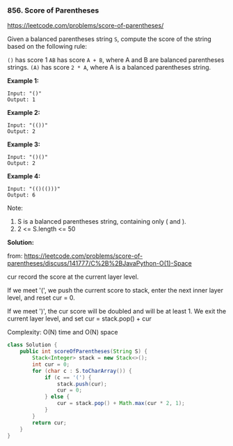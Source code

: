 ### 856. Score of Parentheses
https://leetcode.com/problems/score-of-parentheses/


Given a balanced parentheses string `S`, compute the score of the string based on the following rule:

`()` has score 1
`AB` has score `A + B`, where A and B are balanced parentheses strings.
`(A)` has score `2 * A`, where A is a balanced parentheses string.

**Example 1:**
```
Input: "()"
Output: 1
```
**Example 2:**
```
Input: "(())"
Output: 2
```
**Example 3:**
```
Input: "()()"
Output: 2
```
**Example 4:**
```
Input: "(()(()))"
Output: 6
``` 

Note:

1. S is a balanced parentheses string, containing only ( and ).
2. 2 <= S.length <= 50


**Solution:**

from: https://leetcode.com/problems/score-of-parentheses/discuss/141777/C%2B%2BJavaPython-O(1)-Space

cur record the score at the current layer level.

If we meet '(',
we push the current score to stack,
enter the next inner layer level,
and reset cur = 0.

If we meet ')',
the cur score will be doubled and will be at least 1.
We exit the current layer level,
and set cur = stack.pop() + cur

Complexity: O(N) time and O(N) space
```java
class Solution {
    public int scoreOfParentheses(String S) {
        Stack<Integer> stack = new Stack<>();
        int cur = 0;
        for (char c : S.toCharArray()) {
            if (c == '(') {
                stack.push(cur);
                cur = 0;
            } else {
                cur = stack.pop() + Math.max(cur * 2, 1);
            }
        }
        return cur;
    }
}
```